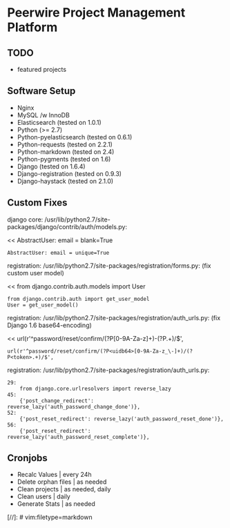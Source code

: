 Peerwire Project Management Platform
====================================

TODO
----

  * featured projects

Software Setup
--------------

  * Nginx
  * MySQL /w InnoDB
  * Elasticsearch (tested on 1.0.1)
  * Python (>= 2.7)
  * Python-pyelasticsearch (tested on 0.6.1)
  * Python-requests (tested on 2.2.1)
  * Python-markdown (tested on 2.4)
  * Python-pygments (tested on 1.6)
  * Django (tested on 1.6.4)
  * Django-registration (tested on 0.9.3)
  * Django-haystack (tested on 2.1.0)

Custom Fixes
------------

django core: /usr/lib/python2.7/site-packages/django/contrib/auth/models.py:

<<
    AbstractUser: email = blank=True

>>
    AbstractUser: email = unique=True

registration: /usr/lib/python2.7/site-packages/registration/forms.py:
(fix custom user model)

<<
    from django.contrib.auth.models import User

>>
    from django.contrib.auth import get_user_model
    User = get_user_model()

registration: /usr/lib/python2.7/site-packages/registration/auth_urls.py:
(fix Django 1.6 base64-encoding)

<<
    url(r'^password/reset/confirm/(?P<uidb36>[0-9A-Za-z]+)-(?P<token>.+)/$',

>>
    url(r'^password/reset/confirm/(?P<uidb64>[0-9A-Za-z_\-]+)/(?P<token>.+)/$',

registration: /usr/lib/python2.7/site-packages/registration/auth_urls.py:

>>
    29:
        from django.core.urlresolvers import reverse_lazy
    45:
        {'post_change_redirect': reverse_lazy('auth_password_change_done')},
    52:
        {'post_reset_redirect': reverse_lazy('auth_password_reset_done')},
    56:
        {'post_reset_redirect': reverse_lazy('auth_password_reset_complete')},

Cronjobs
--------

  * Recalc Values | every 24h
  * Delete orphan files | as needed
  * Clean projects | as needed, daily
  * Clean users | daily
  * Generate Stats | as needed

[//]: # vim:filetype=markdown

